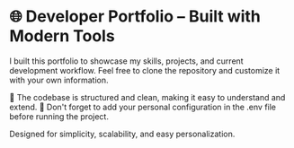 # 🌐 Developer Portfolio – Built with Modern Tools
I built this portfolio to showcase my skills, projects, and current development workflow.
Feel free to clone the repository and customize it with your own information.

🔧 The codebase is structured and clean, making it easy to understand and extend.
📁 Don't forget to add your personal configuration in the .env file before running the project.

Designed for simplicity, scalability, and easy personalization.
